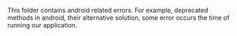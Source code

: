 This folder contains android related errors. For example, deprecated methods in android, their alternative solution, some error occurs the time of running our application.

